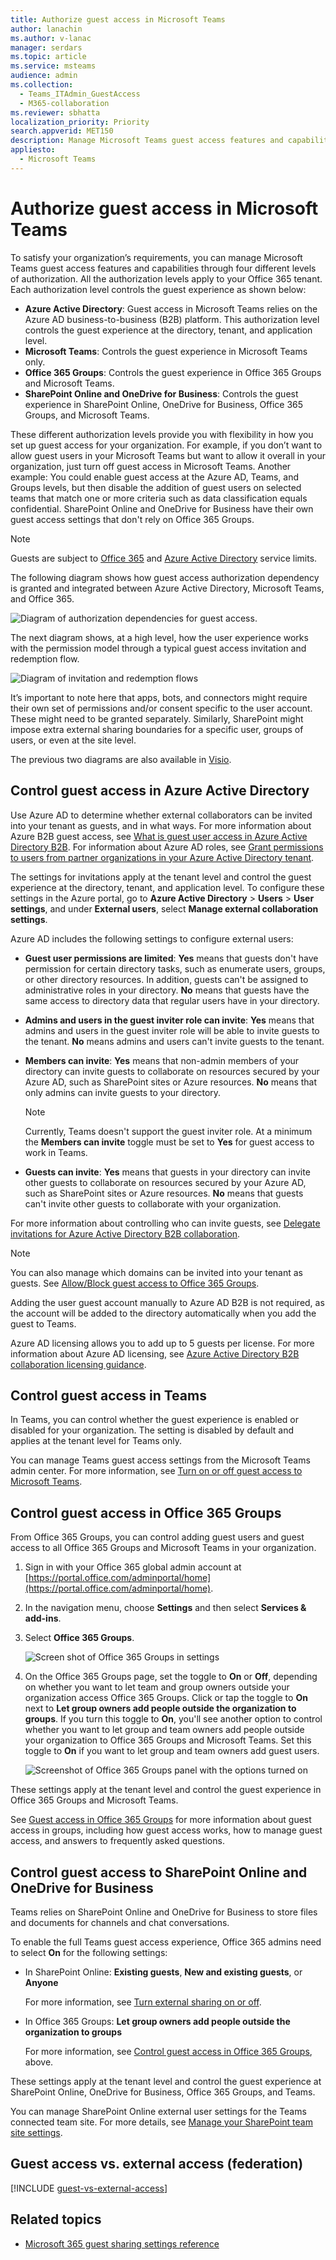 ```yaml
---
title: Authorize guest access in Microsoft Teams
author: lanachin
ms.author: v-lanac
manager: serdars
ms.topic: article
ms.service: msteams
audience: admin
ms.collection: 
  - Teams_ITAdmin_GuestAccess
  - M365-collaboration
ms.reviewer: sbhatta
localization_priority: Priority
search.appverid: MET150
description: Manage Microsoft Teams guest access features and capabilities through four different levels of authorization.
appliesto: 
  - Microsoft Teams
---
```


Authorize guest access in Microsoft Teams
===========================================

To satisfy your organization’s requirements, you can manage Microsoft Teams guest access features and capabilities through four different levels of authorization. All the authorization levels apply to your Office 365 tenant. Each authorization level controls the guest experience as shown below:

- **Azure Active Directory**: Guest access in Microsoft Teams relies on the Azure AD business-to-business (B2B) platform. This authorization level controls the guest experience at the directory, tenant, and application level.
- **Microsoft Teams**: Controls the guest experience in Microsoft Teams only.
- **Office 365 Groups**: Controls the guest experience in Office 365 Groups and Microsoft Teams.
- **SharePoint Online and OneDrive for Business**: Controls the guest experience in SharePoint Online, OneDrive for Business, Office 365 Groups, and Microsoft Teams.

These different authorization levels provide you with flexibility in how you set up guest access for your organization. For example, if you don’t want to allow guest users in your Microsoft Teams but want to allow it overall in your organization, just turn off guest access in Microsoft Teams. Another example: You could enable guest access at the Azure AD, Teams, and Groups levels, but then disable the addition of guest users on selected teams that match one or more criteria such as data classification equals confidential. SharePoint Online and OneDrive for Business have their own guest access settings that don't rely on Office 365 Groups.

> [!NOTE]
> Guests are subject to  [Office 365](https://go.microsoft.com/fwlink/p/?linkid=282347) and [Azure Active Directory](https://go.microsoft.com/fwlink/p/?linkid=853019) service limits. 

The following diagram shows how guest access authorization dependency is granted and integrated between Azure Active Directory, Microsoft Teams, and Office 365.

![Diagram of authorization dependencies for guest access.](media/teams_dependencies_image1.png)

The next diagram shows, at a high level, how the user experience works with the permission model through a typical guest access invitation and redemption flow.

![Diagram of invitation and redemption flows](media/authorize-guest-image1.png)

It’s important to note here that apps, bots, and connectors might require their own set of permissions and/or consent specific to the user account. These might need to be granted separately. Similarly, SharePoint might impose extra external sharing boundaries for a specific user, groups of users, or even at the site level.

The previous two diagrams are also available in [Visio](https://github.com/MicrosoftDocs/OfficeDocs-SkypeForBusiness/blob/live/Teams/media/teams_dependencies.vsdx?raw=true).

## Control guest access in Azure Active Directory

Use Azure AD to determine whether external collaborators can be invited into your tenant as guests, and in what ways. For more information about Azure B2B guest access, see [What is guest user access in Azure Active Directory B2B](https://docs.microsoft.com/en-us/azure/active-directory/b2b/what-is-b2b). For information about Azure AD roles, see [Grant permissions to users from partner organizations in your Azure Active Directory tenant](https://docs.microsoft.com/en-us/azure/active-directory/b2b/add-guest-to-role).

The settings for invitations apply at the tenant level and control the guest experience at the directory, tenant, and application level. To configure these settings in the Azure portal, go to **Azure Active Directory** > **Users** > **User settings**, and under **External users**, select **Manage external collaboration settings**.

Azure AD includes the following settings to configure external users:

- **Guest user permissions are limited**: **Yes** means that guests don't have permission for certain directory tasks, such as enumerate users, groups, or other directory resources. In addition, guests can't be assigned to administrative roles in your directory. **No** means that guests have the same access to directory data that regular users have in your directory.
- **Admins and users in the guest inviter role can invite**: **Yes** means that admins and users in the guest inviter role will be able to invite guests to the tenant. **No** means admins and users can't invite guests to the tenant.
- **Members can invite**: **Yes** means that non-admin members of your directory can invite guests to collaborate on resources secured by your Azure AD, such as SharePoint sites or Azure resources. **No** means that only admins can invite guests to your directory.</br>
      
    > [!NOTE]
    > Currently, Teams doesn't support the guest inviter role. At a minimum the **Members can invite** toggle must be set to **Yes** for guest access to work in Teams.
- **Guests can invite**: **Yes** means that guests in your directory can invite other guests to collaborate on resources secured by your Azure AD, such as SharePoint sites or Azure resources. **No** means that guests can't invite other guests to collaborate with your organization.
 
For more information about controlling who can invite guests, see [Delegate invitations for Azure Active Directory B2B collaboration](https://docs.microsoft.com/en-us/azure/active-directory/b2b/delegate-invitations).

> [!NOTE]
> You can also manage which domains can be invited into your tenant as guests. See [Allow/Block guest access to Office 365 Groups](https://docs.microsoft.com/exchange/recipients-in-exchange-online/manage-group-access-to-office-365-groups).

Adding the user guest account manually to Azure AD B2B is not required, as the account will be added to the directory automatically when you add the guest to Teams.

Azure AD licensing allows you to add up to 5 guests per license. For more information about Azure AD licensing, see [Azure Active Directory B2B collaboration licensing guidance](https://docs.microsoft.com/en-us/azure/active-directory/b2b/licensing-guidance).

## Control guest access in Teams

In Teams, you can control whether the guest experience is enabled or disabled for your organization. The setting is disabled by default and applies at the tenant level for Teams only.

You can manage Teams guest access settings from the Microsoft Teams admin center. For more information, see [Turn on or off guest access to Microsoft Teams](set-up-guests.md). 


## Control guest access in Office 365 Groups

From Office 365 Groups, you can control adding guest users and guest access to all Office 365 Groups and Microsoft Teams in your organization.

1. Sign in with your Office 365 global admin account at [https://portal.office.com/adminportal/home](https://portal.office.com/adminportal/home).

2. In the navigation menu, choose **Settings** and then select **Services &amp; add-ins**.

3. Select **Office 365 Groups**.

     ![Screen shot of Office 365 Groups in settings](media/authorize-guest-image2.png)
  
4. On the Office 365 Groups page, set the toggle to **On** or **Off**, depending on whether you want to let team and group owners outside your organization access Office 365 Groups. Click or tap the toggle to **On** next to **Let group owners add people outside the organization to groups**. If you turn this toggle to **On**, you'll see another option to control whether you want to let group and team owners add people outside your organization to Office 365 Groups and Microsoft Teams. Set this toggle to **On** if you want to let group and team owners add guest users. 
 
   ![Screenshot of Office 365 Groups panel with the options turned on](media/authorize-guest-image3.png)

These settings apply at the tenant level and control the guest experience in Office 365 Groups and Microsoft Teams.

See [Guest access in Office 365 Groups](https://support.office.com/en-us/article/Guest-access-in-Office-365-Groups-bfc7a840-868f-4fd6-a390-f347bf51aff6) for more information about guest access in groups, including how guest access works, how to manage guest access, and answers to frequently asked questions.

## Control guest access to SharePoint Online and OneDrive for Business

Teams relies on SharePoint Online and OneDrive for Business to store files and documents for channels and chat conversations.  

To enable the full Teams guest access experience, Office 365 admins need to select **On** for the following settings:

- In SharePoint Online: **Existing guests**, **New and existing guests**, or **Anyone**

    For more information, see [Turn external sharing on or off](https://docs.microsoft.com/sharepoint/turn-external-sharing-on-or-off).

- In Office 365 Groups: **Let group owners add people outside the organization to groups**

    For more information, see [Control guest access in Office 365 Groups](#control-guest-access-in-office-365-groups), above.
  
These settings apply at the tenant level and control the guest experience at SharePoint Online, OneDrive for Business, Office 365 Groups, and Teams.

You can manage SharePoint Online external user settings for the Teams connected team site. For more details, see  [Manage your SharePoint team site settings](https://support.office.com/article/Manage-your-SharePoint-team-site-settings-8376034d-d0c7-446e-9178-6ab51c58df42).

## Guest access vs. external access (federation)

[!INCLUDE [guest-vs-external-access](includes/guest-vs-external-access.md)]

## Related topics

- [Microsoft 365 guest sharing settings reference](https://docs.microsoft.com/Office365/Enterprise/microsoft-365-guest-settings)
